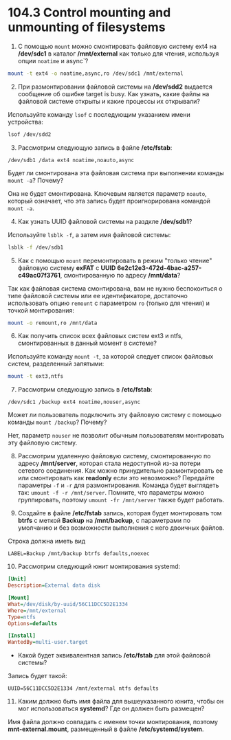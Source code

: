 # 104.3 Control mounting and unmounting of filesystems

1. С помощью `mount` можно смонтировать файловую систему ext4 на **/dev/sdc1** в каталог **/mnt/external** как только для чтения, используя опции `noatime` и async`?
```sh
mount -t ext4 -o noatime,async,ro /dev/sdc1 /mnt/external
```
2. При размонтировании файловой системы на **/dev/sdd2** выдается сообщение об ошибке target is busy.
Как узнать, какие файлы на файловой системе открыты и какие процессы их открывали?

Используйте команду `lsof` с последующим указанием имени устройства:
```sh
lsof /dev/sdd2
```

3. Рассмотрим следующую запись в файле **/etc/fstab**: 
```console
/dev/sdb1 /data ext4 noatime,noauto,async
```
Будет ли смонтирована эта файловая система при выполнении команды `mount -a`? Почему?

Она не будет смонтирована. Ключевым является параметр `noauto`, который означает, что эта запись будет проигнорирована командой `mount -a`.

4. Как узнать UUID файловой системы на раздкле **/dev/sdb1**?

Используйте `lsblk -f`, а затем имя файловой системы:
```sh
lsblk -f /dev/sdb1
```

5. Как с помощью `mount` перемонтировать в режим "только чтение" файловую систему **exFAT** с **UUID 6e2c12e3-472d-4bac-a257-c49ac07f3761**, смонтированную по адресу **/mnt/data**?

Так как файловая система смонтирована, вам не нужно беспокоиться о типе файловой системы или ее идентификаторе, достаточно использовать опцию `remount` с параметром `ro` (только для чтения) и точкой монтирования:
```sh
mount -o remount,ro /mnt/data
```

6. Как получить список всех файловых систем ext3 и ntfs, смонтированных в данный момент в системе?

Используйте команду `mount -t`, за которой следует список файловых систем, разделенный запятыми:
```sh
mount -t ext3,ntfs
```

7. Рассмотрим следующую запись в **/etc/fstab**: 
```console
/dev/sdc1 /backup ext4 noatime,nouser,async
```
Может ли пользователь подключить эту файловую систему с помощью команды `mount /backup`? Почему?

Нет, параметр `nouser` не позволит обычным пользователям монтировать эту файловую систему.

8. Рассмотрим удаленную файловую систему, смонтированную по адресу **/mnt/server**, которая стала недоступной из-за потери сетевого соединения. Как можно принудительно размонтировать ее или смонтировать как **readonly** если это невозможно?
Передайте параметры `-f` и `-r` для размонтирования. Команда будет выглядеть так: `umount -f -r /mnt/server`. Помните, что параметры можно группировать, поэтому `umount -fr /mnt/server` также будет работать.

9. Создайте в файле **/etc/fstab** запись, которая будет монтировать том **btrfs** с меткой **Backup** на **/mnt/backup**, с параметрами по умолчанию и без возможности выполнения с него двоичных файлов.

Строка должна иметь вид 
```console
LABEL=Backup /mnt/backup btrfs defaults,noexec
```

10. Рассмотрим следующий юнит монтирования systemd:
```ini
[Unit]
Description=External data disk

[Mount]
What=/dev/disk/by-uuid/56C11DCC5D2E1334
Where=/mnt/external
Type=ntfs
Options=defaults

[Install]
WantedBy=multi-user.target
```

- Какой будет эквивалентная запись **/etc/fstab** для этой файловой системы?

Запись будет такой: 
```console
UUID=56C11DCC5D2E1334 /mnt/external ntfs defaults
```

11. Каким должно быть имя файла для вышеуказанного юнита, чтобы он мог использоваться **systemd**? Где он должен быть размещен?

Имя файла должно совпадать с именем точки монтирования, поэтому **mnt-external.mount**, размещенный в файле **/etc/systemd/system**.

